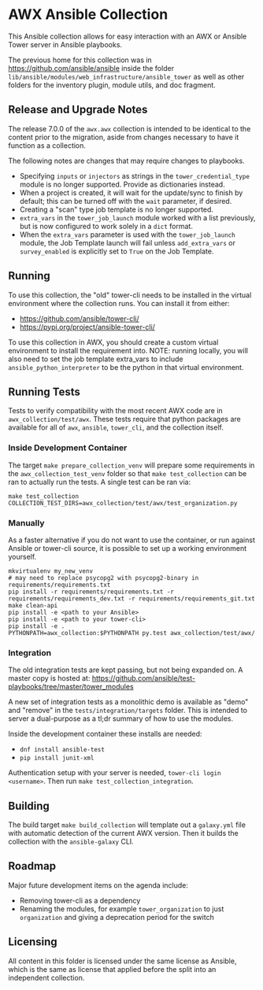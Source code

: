 # AWX Ansible Collection

This Ansible collection allows for easy interaction with an AWX or Ansible Tower
server in Ansible playbooks.

The previous home for this collection was in https://github.com/ansible/ansible
inside the folder `lib/ansible/modules/web_infrastructure/ansible_tower`
as well as other folders for the inventory plugin, module utils, and
doc fragment.

## Release and Upgrade Notes

The release 7.0.0 of the `awx.awx` collection is intended to be identical
to the content prior to the migration, aside from changes necessary to
have it function as a collection.

The following notes are changes that may require changes to playbooks.

 - Specifying `inputs` or `injectors` as strings in the
   `tower_credential_type` module is no longer supported. Provide as dictionaries instead.
 - When a project is created, it will wait for the update/sync to finish by default; this can be turned off with the `wait` parameter, if desired.
 - Creating a "scan" type job template is no longer supported.
 - `extra_vars` in the `tower_job_launch` module worked with a list previously, but is now configured to work solely in a `dict` format.
 - When the `extra_vars` parameter is used with the `tower_job_launch` module, the Job Template launch will fail unless `add_extra_vars` or `survey_enabled` is explicitly set to `True` on the Job Template.

## Running

To use this collection, the "old" tower-cli needs to be installed
in the virtual environment where the collection runs.
You can install it from either:

 - https://github.com/ansible/tower-cli/
 - https://pypi.org/project/ansible-tower-cli/

To use this collection in AWX, you should create a custom virtual environment
to install the requirement into. NOTE: running locally, you will also need
to set the job template extra_vars to include `ansible_python_interpreter`
to be the python in that virtual environment.

## Running Tests

Tests to verify compatibility with the most recent AWX code are
in `awx_collection/test/awx`. These tests require that python packages
are available for all of `awx`, `ansible`, `tower_cli`, and the collection
itself.

### Inside Development Container

The target `make prepare_collection_venv` will prepare some requirements
in the `awx_collection_test_venv` folder so that `make test_collection` can
be ran to actually run the tests. A single test can be ran via:

```
make test_collection COLLECTION_TEST_DIRS=awx_collection/test/awx/test_organization.py
```

### Manually

As a faster alternative if you do not want to use the container, or
run against Ansible or tower-cli source, it is possible to set up a
working environment yourself.

```
mkvirtualenv my_new_venv
# may need to replace psycopg2 with psycopg2-binary in requirements/requirements.txt
pip install -r requirements/requirements.txt -r requirements/requirements_dev.txt -r requirements/requirements_git.txt
make clean-api
pip install -e <path to your Ansible>
pip install -e <path to your tower-cli>
pip install -e .
PYTHONPATH=awx_collection:$PYTHONPATH py.test awx_collection/test/awx/
```

### Integration

The old integration tests are kept passing, but not being expanded on.
A master copy is hosted at: https://github.com/ansible/test-playbooks/tree/master/tower_modules

A new set of integration tests as a monolithic demo is available as
"demo" and "remove" in the `tests/integration/targets` folder. This is intended to
server a dual-purpose as a tl;dr summary of how to use the modules.

Inside the development container these installs are needed:

 - `dnf install ansible-test`
 - `pip install junit-xml`

Authentication setup with your server is needed, `tower-cli login <username>`.
Then run `make test_collection_integration`.

## Building

The build target `make build_collection` will template out a `galaxy.yml` file
with automatic detection of the current AWX version. Then it builds the
collection with the `ansible-galaxy` CLI.

## Roadmap

Major future development items on the agenda include:

 - Removing tower-cli as a dependency
 - Renaming the modules, for example `tower_organization` to just `organization`
   and giving a deprecation period for the switch

## Licensing

All content in this folder is licensed under the same license as Ansible,
which is the same as license that applied before the split into an
independent collection.
